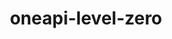 ---
title: "oneapi-level-zero"
layout: cache
categories: [package, develop]
meta: {"versions": ["1.17.2", "1.9.9"], "compilers": ["oneapi@=2024.0.0"], "oss": ["ubuntu22.04"], "platforms": ["linux"], "targets": ["x86_64_v3"], "stacks": ["e4s-oneapi", "root"], "num_specs": 6, "num_specs_by_stack": {"root": 6, "e4s-oneapi": 6}}
spec_details: [{"hash": "oourb2tpbjsy5hoynmksifbfahpsqjgz", "compiler": "oneapi@=2024.0.0", "versions": ["1.17.2"], "os": "ubuntu22.04", "platform": "linux", "target": "x86_64_v3", "variants": ["build_system=cmake", "build_type=Release", "generator=make", "~ipo"], "stacks": ["root", "e4s-oneapi"], "size": "-", "tarball": "https://binaries.spack.io/develop/build_cache/linux-ubuntu22.04-x86_64_v3/oneapi-2024.0.0/oneapi-level-zero-1.17.2/linux-ubuntu22.04-x86_64_v3-oneapi-2024.0.0-oneapi-level-zero-1.17.2-oourb2tpbjsy5hoynmksifbfahpsqjgz.spack"}, {"hash": "d5vaaq7tnctcgpga25a72uflcq23qiqm", "compiler": "oneapi@=2024.0.0", "versions": ["1.9.9"], "os": "ubuntu22.04", "platform": "linux", "target": "x86_64_v3", "variants": ["build_system=cmake", "build_type=Release", "generator=make", "~ipo"], "stacks": ["root", "e4s-oneapi"], "size": "-", "tarball": "https://binaries.spack.io/develop/build_cache/linux-ubuntu22.04-x86_64_v3/oneapi-2024.0.0/oneapi-level-zero-1.9.9/linux-ubuntu22.04-x86_64_v3-oneapi-2024.0.0-oneapi-level-zero-1.9.9-d5vaaq7tnctcgpga25a72uflcq23qiqm.spack"}, {"hash": "e5mma5hi3zqpodpvnxvirlug4pkckijg", "compiler": "oneapi@=2024.0.0", "versions": ["1.9.9"], "os": "ubuntu22.04", "platform": "linux", "target": "x86_64_v3", "variants": ["build_system=cmake", "build_type=Release", "generator=make", "~ipo"], "stacks": ["root", "e4s-oneapi"], "size": "-", "tarball": "https://binaries.spack.io/develop/build_cache/linux-ubuntu22.04-x86_64_v3/oneapi-2024.0.0/oneapi-level-zero-1.9.9/linux-ubuntu22.04-x86_64_v3-oneapi-2024.0.0-oneapi-level-zero-1.9.9-e5mma5hi3zqpodpvnxvirlug4pkckijg.spack"}, {"hash": "zvvg6m5obyppzaaywgqmkcnksydqrmp5", "compiler": "oneapi@=2024.0.0", "versions": ["1.9.9"], "os": "ubuntu22.04", "platform": "linux", "target": "x86_64_v3", "variants": ["build_system=cmake", "build_type=Release", "generator=make", "~ipo"], "stacks": ["root", "e4s-oneapi"], "size": "-", "tarball": "https://binaries.spack.io/develop/build_cache/linux-ubuntu22.04-x86_64_v3/oneapi-2024.0.0/oneapi-level-zero-1.9.9/linux-ubuntu22.04-x86_64_v3-oneapi-2024.0.0-oneapi-level-zero-1.9.9-zvvg6m5obyppzaaywgqmkcnksydqrmp5.spack"}, {"hash": "7zueqpd4hb2kqnvvccg5ahtjd6jlyf4v", "compiler": "oneapi@=2024.0.0", "versions": ["1.17.2"], "os": "ubuntu22.04", "platform": "linux", "target": "x86_64_v3", "variants": ["build_system=cmake", "build_type=Release", "generator=make", "~ipo"], "stacks": ["root", "e4s-oneapi"], "size": "-", "tarball": "https://binaries.spack.io/develop/build_cache/linux-ubuntu22.04-x86_64_v3/oneapi-2024.0.0/oneapi-level-zero-1.17.2/linux-ubuntu22.04-x86_64_v3-oneapi-2024.0.0-oneapi-level-zero-1.17.2-7zueqpd4hb2kqnvvccg5ahtjd6jlyf4v.spack"}, {"hash": "bxymdxitdrzk6h4erdzi6agrd32kpamm", "compiler": "oneapi@=2024.0.0", "versions": ["1.17.2"], "os": "ubuntu22.04", "platform": "linux", "target": "x86_64_v3", "variants": ["build_system=cmake", "build_type=Release", "generator=make", "~ipo"], "stacks": ["root", "e4s-oneapi"], "size": "-", "tarball": "https://binaries.spack.io/develop/build_cache/linux-ubuntu22.04-x86_64_v3/oneapi-2024.0.0/oneapi-level-zero-1.17.2/linux-ubuntu22.04-x86_64_v3-oneapi-2024.0.0-oneapi-level-zero-1.17.2-bxymdxitdrzk6h4erdzi6agrd32kpamm.spack"}]
---